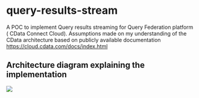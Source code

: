 # query-results-stream
A POC to implement Query results streaming for Query Federation platform ( CData Connect Cloud). Assumptions made on my understanding of the CData architecture based on publicly available documentation https://cloud.cdata.com/docs/index.html
## Architecture diagram explaining the implementation
[![](https://mermaid.ink/img/pako:eNqdVF1P2zAU_SuWkaZN6lcaQkgeJrXph9CGxADtYe0evOQmtXDtzHYKHeK_z44tCENDVfMSx-ec63vP9c0jzkUBOMWVJPUG3c7WHJlHNb_cxhpnjALXw0ldM5oTTQVHX8ke5Bo7qn0mK8dCXdYQTa4uUEYY-_nCXAae2le0AJQLrpotyOF8Z_dmkpo3uqS5FArkjubgtcCLNX-T24xogjLBOeSa7qjeow_oWwNyj66kyEEpyiv0EQbVoIeylnzFiC6F3H7qpj9dZd1IKGOiKXz-S6Lhnuw7JWSe7Q6a84py6MCz1RdS3hGbQdHkINGlebP363h1vHhlbRas_kHfjXRpiiaVLfuCl5IoLZtcNxK6Iec-w4w1SpsEh2gqxR1I1ali4Tm3oqZ56mq9BtUwrW60BLJ9nYX7mKB-vzXNWXMNvxtQ2mx-RlPHmFrGd8JoYWwtPM_imcMzi79VZ4GHgy6uanN74L_yNtkW9Zd6ZlHfFoWcU2bRUuaOMreUG2Nyl0C5s6ElLhxx4YjWCYXa_lhwGTy3RO8ZGENKylh6UiZlz7TCmJyehGHo1_17WuhNOq4fupqp1-T54ZrsGE1whGjmNYxWG11JAH6wdO6lQhJewcGyxXGyZXCE9Ye2C_fM75IWOC0JU9DD5ge2JfYbP9pwa6w3sDUjl5plASUxF9HO35PR1YT_EGKLUzOYRilFU22e4zS1HYsZJWaaXyhmxEBmouEap8GoDYHTR_yA07OzaBDGyXgcR6fj6DQ67-E9TuN4ECZxEIVhEiUjs_vUw3_aM0eD8zgIz6J4HCXJaRCMgqe_N73kmg?type=png)](https://mermaid.live/edit#pako:eNqdVF1P2zAU_SuWkaZN6lcaQkgeJrXph9CGxADtYe0evOQmtXDtzHYKHeK_z44tCENDVfMSx-ec63vP9c0jzkUBOMWVJPUG3c7WHJlHNb_cxhpnjALXw0ldM5oTTQVHX8ke5Bo7qn0mK8dCXdYQTa4uUEYY-_nCXAae2le0AJQLrpotyOF8Z_dmkpo3uqS5FArkjubgtcCLNX-T24xogjLBOeSa7qjeow_oWwNyj66kyEEpyiv0EQbVoIeylnzFiC6F3H7qpj9dZd1IKGOiKXz-S6Lhnuw7JWSe7Q6a84py6MCz1RdS3hGbQdHkINGlebP363h1vHhlbRas_kHfjXRpiiaVLfuCl5IoLZtcNxK6Iec-w4w1SpsEh2gqxR1I1ali4Tm3oqZ56mq9BtUwrW60BLJ9nYX7mKB-vzXNWXMNvxtQ2mx-RlPHmFrGd8JoYWwtPM_imcMzi79VZ4GHgy6uanN74L_yNtkW9Zd6ZlHfFoWcU2bRUuaOMreUG2Nyl0C5s6ElLhxx4YjWCYXa_lhwGTy3RO8ZGENKylh6UiZlz7TCmJyehGHo1_17WuhNOq4fupqp1-T54ZrsGE1whGjmNYxWG11JAH6wdO6lQhJewcGyxXGyZXCE9Ye2C_fM75IWOC0JU9DD5ge2JfYbP9pwa6w3sDUjl5plASUxF9HO35PR1YT_EGKLUzOYRilFU22e4zS1HYsZJWaaXyhmxEBmouEap8GoDYHTR_yA07OzaBDGyXgcR6fj6DQ67-E9TuN4ECZxEIVhEiUjs_vUw3_aM0eD8zgIz6J4HCXJaRCMgqe_N73kmg)
